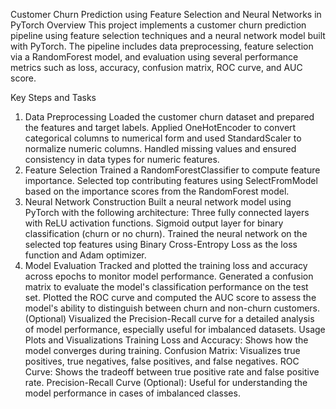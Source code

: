 Customer Churn Prediction using Feature Selection and Neural Networks in PyTorch
Overview
This project implements a customer churn prediction pipeline using feature selection techniques and a neural network model built with PyTorch. The pipeline includes data preprocessing, feature selection via a RandomForest model, and evaluation using several performance metrics such as loss, accuracy, confusion matrix, ROC curve, and AUC score.

Key Steps and Tasks
1. Data Preprocessing
Loaded the customer churn dataset and prepared the features and target labels.
Applied OneHotEncoder to convert categorical columns to numerical form and used StandardScaler to normalize numeric columns.
Handled missing values and ensured consistency in data types for numeric features.
2. Feature Selection
Trained a RandomForestClassifier to compute feature importance.
Selected top contributing features using SelectFromModel based on the importance scores from the RandomForest model.
3. Neural Network Construction
Built a neural network model using PyTorch with the following architecture:
Three fully connected layers with ReLU activation functions.
Sigmoid output layer for binary classification (churn or no churn).
Trained the neural network on the selected top features using Binary Cross-Entropy Loss as the loss function and Adam optimizer.
4. Model Evaluation
Tracked and plotted the training loss and accuracy across epochs to monitor model performance.
Generated a confusion matrix to evaluate the model's classification performance on the test set.
Plotted the ROC curve and computed the AUC score to assess the model's ability to distinguish between churn and non-churn customers.
(Optional) Visualized the Precision-Recall curve for a detailed analysis of model performance, especially useful for imbalanced datasets.
Usage
Plots and Visualizations
Training Loss and Accuracy: Shows how the model converges during training.
Confusion Matrix: Visualizes true positives, true negatives, false positives, and false negatives.
ROC Curve: Shows the tradeoff between true positive rate and false positive rate.
Precision-Recall Curve (Optional): Useful for understanding the model performance in cases of imbalanced classes.
